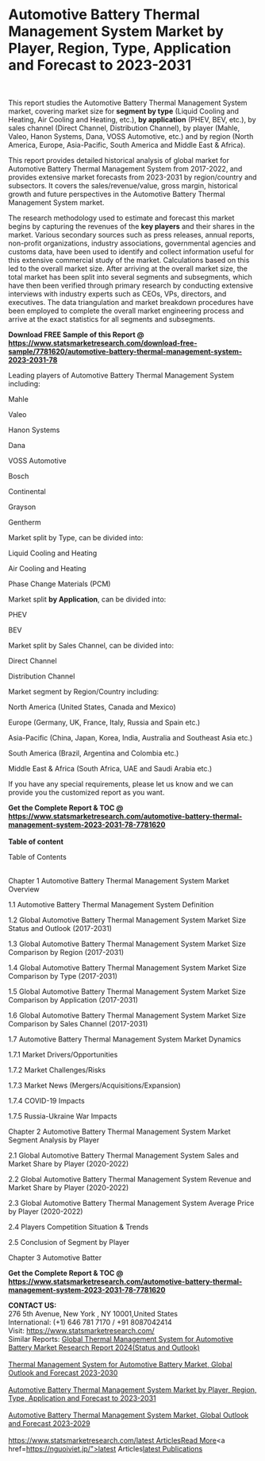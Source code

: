 <h1>Automotive Battery Thermal Management System Market by Player, Region, Type, Application and Forecast to 2023-2031</h1><br/><p>This report studies the Automotive Battery Thermal Management System market, covering market size for <strong>segment by type</strong> (Liquid Cooling and Heating, Air Cooling and Heating, etc.), <strong>by application</strong> (PHEV, BEV, etc.), by sales channel (Direct Channel, Distribution Channel), by player (Mahle, Valeo, Hanon Systems, Dana, VOSS Automotive, etc.) and by region (North America, Europe, Asia-Pacific, South America and Middle East & Africa).</p><p>This report provides detailed historical analysis of global market for Automotive Battery Thermal Management System from 2017-2022, and provides extensive market forecasts from 2023-2031 by region/country and subsectors. It covers the sales/revenue/value, gross margin, historical growth and future perspectives in the Automotive Battery Thermal Management System market.</p><p>The research methodology used to estimate and forecast this market begins by capturing the revenues of the <strong>key players</strong> and their shares in the market. Various secondary sources such as press releases, annual reports, non-profit organizations, industry associations, governmental agencies and customs data, have been used to identify and collect information useful for this extensive commercial study of the market. Calculations based on this led to the overall market size. After arriving at the overall market size, the total market has been split into several segments and subsegments, which have then been verified through primary research by conducting extensive interviews with industry experts such as CEOs, VPs, directors, and executives. The data triangulation and market breakdown procedures have been employed to complete the overall market engineering process and arrive at the exact statistics for all segments and subsegments.</p><p><strong>Download FREE Sample of this Report @ <a href="https://www.statsmarketresearch.com/download-free-sample/7781620/automotive-battery-thermal-management-system-2023-2031-78">https://www.statsmarketresearch.com/download-free-sample/7781620/automotive-battery-thermal-management-system-2023-2031-78</a></strong></p><p>Leading players of Automotive Battery Thermal Management System including:</p><p>Mahle</p><p>Valeo</p><p>Hanon Systems</p><p>Dana</p><p>VOSS Automotive</p><p>Bosch</p><p>Continental</p><p>Grayson</p><p>Gentherm</p><p>Market split by Type, can be divided into:</p><p>Liquid Cooling and Heating</p><p>Air Cooling and Heating</p><p>Phase Change Materials (PCM)</p><p>Market split <strong>by Application</strong>, can be divided into:</p><p>PHEV</p><p>BEV</p><p>Market split by Sales Channel, can be divided into:</p><p>Direct Channel</p><p>Distribution Channel</p><p>Market segment by Region/Country including:</p><p>North America (United States, Canada and Mexico)</p><p>Europe (Germany, UK, France, Italy, Russia and Spain etc.)</p><p>Asia-Pacific (China, Japan, Korea, India, Australia and Southeast Asia etc.)</p><p>South America (Brazil, Argentina and Colombia etc.)</p><p>Middle East & Africa (South Africa, UAE and Saudi Arabia etc.)</p><p>If you have any special requirements, please let us know and we can provide you the customized report as you want.</p><div><b>Get the Complete Report & TOC @ <a href="https://www.statsmarketresearch.com/automotive-battery-thermal-management-system-2023-2031-78-7781620">https://www.statsmarketresearch.com/automotive-battery-thermal-management-system-2023-2031-78-7781620</a></b></div><br><b>Table of content</b><p>Table of Contents<br />
 
 <br />
 
 Chapter 1 Automotive Battery Thermal Management System Market Overview<br />
 
  1.1 Automotive Battery Thermal Management System Definition<br />
 
  1.2 Global Automotive Battery Thermal Management System Market Size Status and Outlook (2017-2031)<br />
 
  1.3 Global Automotive Battery Thermal Management System Market Size Comparison by Region (2017-2031)<br />
 
  1.4 Global Automotive Battery Thermal Management System Market Size Comparison by Type (2017-2031)<br />
 
  1.5 Global Automotive Battery Thermal Management System Market Size Comparison by Application (2017-2031)<br />
 
  1.6 Global Automotive Battery Thermal Management System Market Size Comparison by Sales Channel (2017-2031)<br />
 
  1.7 Automotive Battery Thermal Management System Market Dynamics<br />
 
  1.7.1 Market Drivers/Opportunities<br />
 
  1.7.2 Market Challenges/Risks<br />
 
  1.7.3 Market News (Mergers/Acquisitions/Expansion)<br />
 
  1.7.4 COVID-19 Impacts<br />
 
  1.7.5 Russia-Ukraine War Impacts<br />
 
 Chapter 2 Automotive Battery Thermal Management System Market Segment Analysis by Player<br />
 
  2.1 Global Automotive Battery Thermal Management System Sales and Market Share by Player (2020-2022)<br />
 
  2.2 Global Automotive Battery Thermal Management System Revenue and Market Share by Player (2020-2022)<br />
 
  2.3 Global Automotive Battery Thermal Management System Average Price by Player (2020-2022)<br />
 
  2.4 Players Competition Situation & Trends<br />
 
  2.5 Conclusion of Segment by Player<br />
 
 Chapter 3 Automotive Batter<br><div><b>Get the Complete Report & TOC @ <a href="https://www.statsmarketresearch.com/automotive-battery-thermal-management-system-2023-2031-78-7781620">https://www.statsmarketresearch.com/automotive-battery-thermal-management-system-2023-2031-78-7781620</a></b></div></p> <b>CONTACT US:</b><br>276 5th Avenue, New York , NY 10001,United States<br>International: (+1) 646 781 7170 / +91 8087042414<br>Visit: <a href="https://www.statsmarketresearch.com/">https://www.statsmarketresearch.com/</a><br>Similar Reports: <a href="https://www.statsmarketresearch.com/automotive-battery-thermal-management-system-2023-2031-78-7781620">Global Thermal Management System for Automotive Battery Market Research Report 2024(Status and Outlook)</a><br/><br/><a href="https://www.statsmarketresearch.com/automotive-battery-thermal-management-system-2023-2031-78-7781620">Thermal Management System for Automotive Battery Market, Global Outlook and Forecast 2023-2030</a><br/><br/><a href="https://www.statsmarketresearch.com/automotive-battery-thermal-management-system-2023-2031-78-7781620">Automotive Battery Thermal Management System Market by Player, Region, Type, Application and Forecast to 2023-2031 </a><br/><br/><a href="https://www.statsmarketresearch.com/automotive-battery-thermal-management-system-2023-2031-78-7781620">Automotive Battery Thermal Management System Market, Global Outlook and Forecast 2023-2029</a><br/><br/><a href="https://gyeongbokgung.com">https://www.statsmarketresearch.com/</a><a href="https://hallyeomaritime.com">latest Articles</a><a href="https://jingwansa.com">Read More</a><a href=https://nguoiviet.jp/">latest Articles</a><a href="https://www.intelmarketresearch.com/">latest Publications</a>